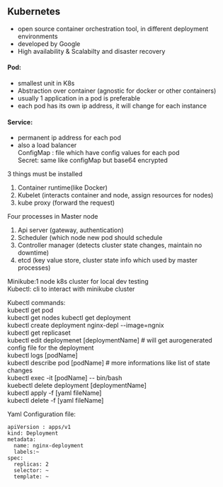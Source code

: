 ## Kubernetes

- open source container orchestration tool, in different deployment environments   
- developed by Google    
- High availability & Scalabilty and disaster recovery  


#### Pod:  

- smallest unit in K8s  
- Abstraction over container (agnostic for docker or other containers)  
- usually 1 application in a pod is preferable  
- each pod has its own ip address, it will change for each instance  

#### Service:  
- permanent ip address for each pod  
- also a load balancer  
ConfigMap : file which have config values for each pod  
Secret: same like configMap but base64 encrypted  

3 things must be installed
1. Container runtime(like Docker)  
2. Kubelet (interacts container and node, assign resources for nodes)    
3. kube proxy (forward the request) 

Four processes in Master node  
1. Api server (gateway, authentication)  
2. Scheduler (which node new pod should schedule
3. Controller manager (detects cluster state changes, maintain no downtime)  
4. etcd (key value store, cluster state info which used by master processes)  

Minikube:1 node k8s cluster for local dev testing    
Kubectl: cli to interact with minikube cluster  

Kubectl commands:  
kubectl get pod  
kubectl get nodes
kubectl get deployment  
kubectl create deployment nginx-depl --image=ngnix  
kubectl get replicaset  
kubectl edit deploymenet [deploymentName]     # will get aurogenerated config file for the deployment  
kubectl logs [podName]   
kubectl describe pod [podName]  # more informations like list of state changes  
kubectl exec -it [podName] -- bin/bash  
kuebectl delete deployment [deploymentName]  
kubectl apply -f [yaml fileName]  
kubectl delete -f [yaml fileName]  


Yaml Configuration file:  
```
apiVersion : apps/v1
kind: Deployment  
metadata:
  name: nginx-deployment  
  labels:~
spec:
  replicas: 2
  selector: ~
  template: ~  
```  
